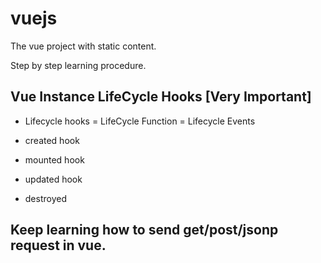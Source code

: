 # vuejs
The vue project with static content. 

Step by step learning procedure. 

## Vue Instance LifeCycle Hooks [Very Important]

- Lifecycle hooks = LifeCycle Function = Lifecycle Events

- created hook

- mounted hook

- updated hook

- destroyed 

## Keep learning how to send get/post/jsonp request in vue.